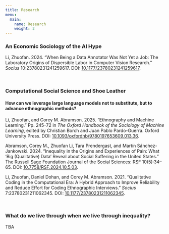 ```yaml
---
title: Research
menu:
  main:
    name: Research
    weight: 2
---
```


<!-- When I started high school, I decided I would run away from programming and study some sort of social science like Max Weber did. My teacher, not knowing anything about social science, wanted me to stay, so he proposed that I just try to reimagine whatever social problems I was interested in as programming problems. 

I don't want to admit he was right, so now I try to do the opposite -- reimagine programming problems as social problems. 

-->

### An Economic Sociology of the AI Hype

Li, Zhuofan. 2024. “When Being a Data Annotator Was Not Yet a Job: The Laboratory Origins of Dispersible Labor in Computer Vision Research.” *Socius* 10:23780231241259617. DOI: [10.1177/23780231241259617](https://doi.org/10.1177/23780231241259617).


<br />

### Computational Social Science and Shoe Leather

#### How can we leverage large language models not to substitute, but to advance ethnographic methods?

Li, Zhuofan, and Corey M. Abramson. 2025. “Ethnography and Machine Learning.” Pp. 245–72 in *The Oxford Handbook of the Sociology of Machine Learning*, edited by Christian Borch and Juan Pablo Pardo-Guerra. Oxford University Press. DOI: [10.1093/oxfordhb/9780197653609.013.36](https://doi.org/10.1093/oxfordhb/9780197653609.013.36).

Abramson, Corey M., Zhuofan Li, Tara Prendergast, and Martín Sánchez-Jankowski. 2024. “Inequality in the Origins and Experiences of Pain: What ‘Big (Qualitative) Data’ Reveal about Social Suffering in the United States.” The Russell Sage Foundation Journal of the Social Sciences: RSF 10(5):34–65. DOI: [10.7758/RSF.2024.10.5.03](https://doi.org/10.7758/RSF.2024.10.5.03).

Li, Zhuofan, Daniel Dohan, and Corey M. Abramson. 2021. “Qualitative Coding in the Computational Era: A Hybrid Approach to Improve Reliability and Reduce Effort for Coding Ethnographic Interviews.” *Socius* 7:23780231211062345. DOI: [10.1177/23780231211062345](https://doi.org/10.1177/23780231211062345).


<br />

### What do we live through when we live through inequality?

TBA

<!---

How do temporal inequalities translate resource disparities into unequal agency in making life-and-death decisions in cancer clinics?

How do spatial inequalities shape neighborhood vulnerability to and resilience against crises?

-->

<br />
